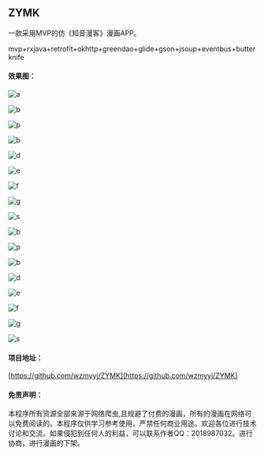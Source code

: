 ## ZYMK

一款采用MVP的仿《知音漫客》漫画APP。

mvp+rxjava+retrofit+okhttp+greendao+glide+gson+jsoup+eventbus+butterknife

#### 效果图：



![a](https://upload-images.jianshu.io/upload_images/3262738-458c938a01e30e0a.png?imageMogr2/auto-orient/strip%7CimageView2/2/w/340)



![b](https://upload-images.jianshu.io/upload_images/3262738-8e5cdbfd8b1002b9.png?imageMogr2/auto-orient/strip%7CimageView2/2/w/340)



![p](https://upload-images.jianshu.io/upload_images/3262738-01656f1ed477c2e3.png?imageMogr2/auto-orient/strip%7CimageView2/2/w/340)



![b](https://upload-images.jianshu.io/upload_images/3262738-3666b561548ab60b.png?imageMogr2/auto-orient/strip%7CimageView2/2/w/340)



![d](https://upload-images.jianshu.io/upload_images/3262738-46e77fe88ce2d05c.png?imageMogr2/auto-orient/strip%7CimageView2/2/w/340)




![e](https://upload-images.jianshu.io/upload_images/3262738-59ef61e1c92014d8.png?imageMogr2/auto-orient/strip%7CimageView2/2/w/340)



![f](https://upload-images.jianshu.io/upload_images/3262738-8d6230878da72de7.png?imageMogr2/auto-orient/strip%7CimageView2/2/w/340)



![g](https://upload-images.jianshu.io/upload_images/3262738-2c6fea325e8b6f33.png?imageMogr2/auto-orient/strip%7CimageView2/2/w/340)



![s](https://upload-images.jianshu.io/upload_images/3262738-da02b8b7a7dc43ad.png?imageMogr2/auto-orient/strip%7CimageView2/2/w/340)




![b](https://upload-images.jianshu.io/upload_images/3262738-8e5cdbfd8b1002b9.png?imageMogr2/auto-orient/strip%7CimageView2/2/w/340)




![p](https://upload-images.jianshu.io/upload_images/3262738-01656f1ed477c2e3.png?imageMogr2/auto-orient/strip%7CimageView2/2/w/340)



![b](https://upload-images.jianshu.io/upload_images/3262738-3666b561548ab60b.png?imageMogr2/auto-orient/strip%7CimageView2/2/w/340)



![d](https://upload-images.jianshu.io/upload_images/3262738-46e77fe88ce2d05c.png?imageMogr2/auto-orient/strip%7CimageView2/2/w/340)




![e](https://upload-images.jianshu.io/upload_images/3262738-59ef61e1c92014d8.png?imageMogr2/auto-orient/strip%7CimageView2/2/w/340)



![f](https://upload-images.jianshu.io/upload_images/3262738-8d6230878da72de7.png?imageMogr2/auto-orient/strip%7CimageView2/2/w/340)



![g](https://upload-images.jianshu.io/upload_images/3262738-2c6fea325e8b6f33.png?imageMogr2/auto-orient/strip%7CimageView2/2/w/340)



![s](https://upload-images.jianshu.io/upload_images/3262738-da02b8b7a7dc43ad.png?imageMogr2/auto-orient/strip%7CimageView2/2/w/340)


#### 项目地址：

[https://github.com/wzmyyj/ZYMK](https://github.com/wzmyyj/ZYMK)


#### 免责声明：

本程序所有资源全部来源于网络爬虫,且规避了付费的漫画，所有的漫画在网络可以免费阅读的。本程序仅供学习参考使用，严禁任何商业用途。欢迎各位进行技术讨论和交流。如果侵犯到任何人的利益，可以联系作者QQ：2018987032。进行协商，进行漫画的下架。

